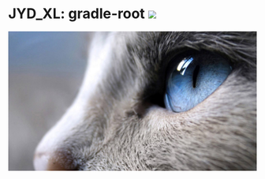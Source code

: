 # JYD_XL: gradle-root <a href='https://travis-ci.org/JYDxl/gradle-root/builds'><img src='https://travis-ci.org/JYDxl/gradle-root.svg?branch=master'></a>
![GitHub](cat.jpg "cat")
